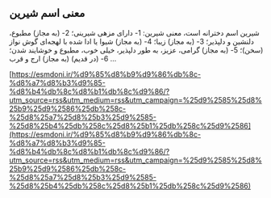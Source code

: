 ## معنی اسم شیرین


شیرین اسم دخترانه است، معنی شیرین: 1- دارای مزهی شیرینی؛ 2- (به مجاز) مطبوع، دلنشین و دلپذیر؛ 3- (به مجاز) زیبا؛ 4- (به مجاز) شیوا یا ادا شده با لهجه‌ای گوش نواز (سخن)؛ 5- (به مجاز) گرامی، عزیز، به طور دلپذیر، خیلی خوب، مطبوع و خوشایند شدن؛ 6- (در قدیم) (به مجاز) ارج و قرب &#8230;

[https://esmdoni.ir/%d9%85%d8%b9%d9%86%db%8c-%d8%a7%d8%b3%d9%85-%d8%b4%db%8c%d8%b1%db%8c%d9%86/?utm_source=rss&utm_medium=rss&utm_campaign=%25d9%2585%25d8%25b9%25d9%2586%25db%258c-%25d8%25a7%25d8%25b3%25d9%2585-%25d8%25b4%25db%258c%25d8%25b1%25db%258c%25d9%2586](https://esmdoni.ir/%d9%85%d8%b9%d9%86%db%8c-%d8%a7%d8%b3%d9%85-%d8%b4%db%8c%d8%b1%db%8c%d9%86/?utm_source=rss&utm_medium=rss&utm_campaign=%25d9%2585%25d8%25b9%25d9%2586%25db%258c-%25d8%25a7%25d8%25b3%25d9%2585-%25d8%25b4%25db%258c%25d8%25b1%25db%258c%25d9%2586) 